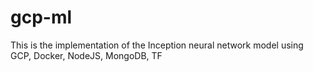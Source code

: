 # gcp-ml
This is the implementation of the Inception neural network model using GCP, Docker, NodeJS, MongoDB, TF
